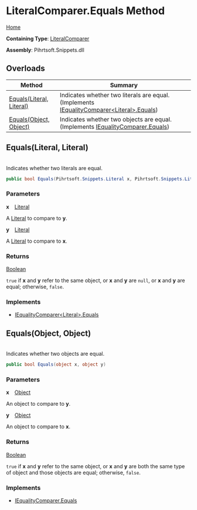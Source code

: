 # LiteralComparer\.Equals Method

[Home](../../../../../README.md)

**Containing Type**: [LiteralComparer](../README.md)

**Assembly**: Pihrtsoft\.Snippets\.dll

## Overloads

| Method | Summary |
| ------ | ------- |
| [Equals(Literal, Literal)](#Pihrtsoft_Snippets_Comparers_LiteralComparer_Equals_Pihrtsoft_Snippets_Literal_Pihrtsoft_Snippets_Literal_) | Indicates whether two literals are equal\. \(Implements [IEqualityComparer\<Literal>.Equals](https://docs.microsoft.com/en-us/dotnet/api/system.collections.generic.iequalitycomparer-1.equals)\) |
| [Equals(Object, Object)](#Pihrtsoft_Snippets_Comparers_LiteralComparer_Equals_System_Object_System_Object_) | Indicates whether two objects are equal\. \(Implements [IEqualityComparer.Equals](https://docs.microsoft.com/en-us/dotnet/api/system.collections.iequalitycomparer.equals)\) |

## Equals\(Literal, Literal\) <a name="Pihrtsoft_Snippets_Comparers_LiteralComparer_Equals_Pihrtsoft_Snippets_Literal_Pihrtsoft_Snippets_Literal_"></a>

\
Indicates whether two literals are equal\.

```csharp
public bool Equals(Pihrtsoft.Snippets.Literal x, Pihrtsoft.Snippets.Literal y)
```

### Parameters

**x** &ensp; [Literal](../../../Literal/README.md)

A [Literal](../../../Literal/README.md) to compare to **y**\.

**y** &ensp; [Literal](../../../Literal/README.md)

A [Literal](../../../Literal/README.md) to compare to **x**\.

### Returns

[Boolean](https://docs.microsoft.com/en-us/dotnet/api/system.boolean)

`true` if **x** and **y** refer to the same object, or **x** and **y** are `null`, or **x** and **y** are equal; otherwise, `false`\.

### Implements

* [IEqualityComparer\<Literal>.Equals](https://docs.microsoft.com/en-us/dotnet/api/system.collections.generic.iequalitycomparer-1.equals)

## Equals\(Object, Object\) <a name="Pihrtsoft_Snippets_Comparers_LiteralComparer_Equals_System_Object_System_Object_"></a>

\
Indicates whether two objects are equal\.

```csharp
public bool Equals(object x, object y)
```

### Parameters

**x** &ensp; [Object](https://docs.microsoft.com/en-us/dotnet/api/system.object)

An object to compare to **y**\.

**y** &ensp; [Object](https://docs.microsoft.com/en-us/dotnet/api/system.object)

An object to compare to **x**\.

### Returns

[Boolean](https://docs.microsoft.com/en-us/dotnet/api/system.boolean)

`true` if **x** and **y** refer to the same object, or **x** and **y** are both the same type of object and those objects are equal; otherwise, `false`\.

### Implements

* [IEqualityComparer.Equals](https://docs.microsoft.com/en-us/dotnet/api/system.collections.iequalitycomparer.equals)
